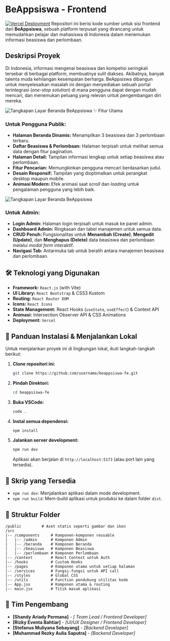# BeAppsiswa - Frontend

[![Vercel Deployment](https://img.shields.io/badge/Deployment-Vercel-black?style=for-the-badge&logo=vercel)](https://beappsiswa-fe.vercel.app/) 
Repositori ini berisi kode sumber untuk sisi frontend dari **BeAppsiswa**, sebuah platform terpusat yang dirancang untuk memudahkan pelajar dan mahasiswa di Indonesia dalam menemukan informasi beasiswa dan perlombaan.

## Deskripsi Proyek

Di Indonesia, informasi mengenai beasiswa dan kompetisi seringkali tersebar di berbagai platform, membuatnya sulit diakses. Akibatnya, banyak talenta muda kehilangan kesempatan berharga. BeAppsiswa dibangun untuk menyelesaikan masalah ini dengan menyediakan sebuah portal terintegrasi (*one-stop solution*) di mana pengguna dapat dengan mudah mencari, dan menemukan peluang yang relevan untuk pengembangan diri mereka.

![Tangkapan Layar Beranda BeAppsiswa](https://i.imgur.com/U4sZgkG.jpeg)
✨ Fitur Utama

### Untuk Pengguna Publik:
-   **Halaman Beranda Dinamis:** Menampilkan 3 beasiswa dan 3 perlombaan terbaru.
-   **Daftar Beasiswa & Perlombaan:** Halaman terpisah untuk melihat semua data dengan fitur pagination.
-   **Halaman Detail:** Tampilan informasi lengkap untuk setiap beasiswa atau perlombaan.
-   **Fitur Pencarian:** Memungkinkan pengguna mencari berdasarkan judul.
-   **Desain Responsif:** Tampilan yang dioptimalkan untuk perangkat desktop maupun mobile.
-   **Animasi Modern:** Efek animasi saat *scroll* dan *loading* untuk pengalaman pengguna yang lebih baik.

![Tangkapan Layar Beranda BeAppsiswa](https://i.imgur.com/fSwEFJC.jpeg)
### Untuk Admin:
-   **Login Admin:** Halaman login terpisah untuk masuk ke panel admin.
-   **Dashboard Admin:** Ringkasan dan tabel manajemen untuk semua data.
-   **CRUD Penuh:** Fungsionalitas untuk **Menambah (Create)**, **Mengedit (Update)**, dan **Menghapus (Delete)** data beasiswa dan perlombaan melalui *modal form* interaktif.
-   **Navigasi Tab:** Antarmuka tab untuk beralih antara manajemen beasiswa dan perlombaan.

## 🛠️ Teknologi yang Digunakan

-   **Framework:** `React.js` (with Vite)
-   **UI Library:** `React Bootstrap` & CSS3 Kustom
-   **Routing:** `React Router DOM`
-   **Icons:** `React Icons`
-   **State Management:** React Hooks (`useState`, `useEffect`) & Context API
-   **Animasi:** Intersection Observer API & CSS Animations
-   **Deployment:** `Vercel`

## 🚀 Panduan Instalasi & Menjalankan Lokal

Untuk menjalankan proyek ini di lingkungan lokal, ikuti langkah-langkah berikut:

1.  **Clone repositori ini:**
    ```bash
    git clone https://github.com/username/beappsiswa-fe.git
    ```

2.  **Pindah Direktori:**
    ```bash
    cd beappsiswa-fe
    ```
    
3.  **Buka VSCode:**
    ```bash
    code .
    ```

4.  **Instal semua dependensi:**
    ```bash
    npm install
    ```

5.  **Jalankan server development:**
    ```bash
    npm run dev
    ```
    Aplikasi akan berjalan di `http://localhost:5173` (atau port lain yang tersedia).

## 📜 Skrip yang Tersedia

-   `npm run dev`: Menjalankan aplikasi dalam mode development.
-   `npm run build`: Mem-build aplikasi untuk produksi ke dalam folder `dist`.

## 📁 Struktur Folder

```
/public         # Aset statis seperti gambar dan ikon
/src
|-- /components     # Komponen-komponen reusable
|   |-- /admin      # Komponen Admin
|   |-- /beranda    # Komponen Beranda
|   |-- /beasiswa   # Komponen Beasiswa
|   |-- /perlombaan # Komponen Perlombaan
|-- /context        # React Context untuk Auth
|-- /hooks          # Custom Hooks 
|-- /pages          # Komponen utama untuk setiap halaman
|-- /services       # Fungsi-fungsi untuk API call
|-- /styles         # Global CSS
|-- /utils          # Function pendukung utilitas kode
|-- App.jsx         # Komponen utama & routing
|-- main.jsx        # Titik masuk aplikasi
```

## 👥 Tim Pengembang

-   **[Shandy Ariady Permana]** - *[ Team Lead / Frontend Developer]*
-   **[Rizky Eventa Bahtiar]** - *[UI/UX Designer / Frontend Developer]*
-   **[Stefanus Muliyana Sebayang]** - *[Backend Developer]*
-   **[Muhammad Rezky Aulia Saputra]** - *[Backend Developer]*
